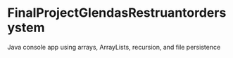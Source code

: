# FinalProjectGlendasRestruantordersystem
Java console app using arrays, ArrayLists, recursion, and file persistence
